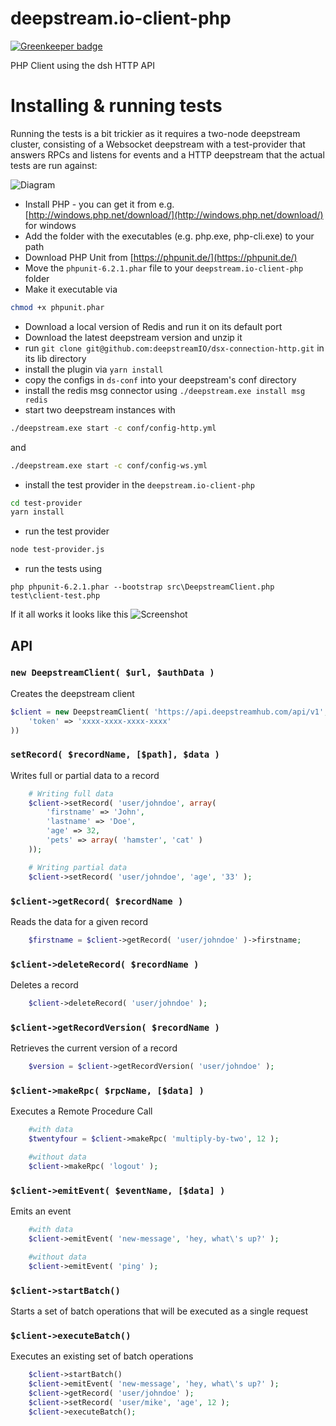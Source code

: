 # deepstream.io-client-php

[![Greenkeeper badge](https://badges.greenkeeper.io/deepstreamIO/deepstream.io-client-php.svg)](https://greenkeeper.io/)

PHP Client using the dsh HTTP API

# Installing & running tests
Running the tests is a bit trickier as it requires a two-node deepstream cluster, consisting of a Websocket deepstream with a test-provider that answers RPCs and listens for events and a HTTP deepstream that the actual tests are run against:

![Diagram](diagram.png)

- Install PHP - you can get it from e.g. [http://windows.php.net/download/](http://windows.php.net/download/) for windows
- Add the folder with the executables (e.g. php.exe, php-cli.exe) to your path
- Download PHP Unit from [https://phpunit.de/](https://phpunit.de/)
- Move the `phpunit-6.2.1.phar` file to your `deepstream.io-client-php` folder
- Make it executable via
```bash
chmod +x phpunit.phar
```
- Download a local version of Redis and run it on its default port
- Download the latest deepstream version and unzip it
- run `git clone git@github.com:deepstreamIO/dsx-connection-http.git` in its lib directory
- install the plugin via `yarn install`
- copy the configs in `ds-conf` into your deepstream's conf directory
- install the redis msg connector using `./deepstream.exe install msg redis`
- start two deepstream instances with
 ```bash
 ./deepstream.exe start -c conf/config-http.yml
 ```
and
 ```bash
 ./deepstream.exe start -c conf/config-ws.yml
 ```
- install the test provider in the `deepstream.io-client-php`
```bash
cd test-provider
yarn install
```
- run the test provider
```bash
node test-provider.js
```
- run the tests using
```
php phpunit-6.2.1.phar --bootstrap src\DeepstreamClient.php test\client-test.php
```

If it all works it looks like this
![Screenshot](screenshot.png)

## API

### `new DeepstreamClient( $url, $authData )`
Creates the deepstream client
```php
$client = new DeepstreamClient( 'https://api.deepstreamhub.com/api/v1', array(
    'token' => 'xxxx-xxxx-xxxx-xxxx'
))
```

### `setRecord( $recordName, [$path], $data )`
Writes full or partial data to a record
```php
    # Writing full data
    $client->setRecord( 'user/johndoe', array(
        'firstname' => 'John',
        'lastname' => 'Doe',
        'age' => 32,
        'pets' => array( 'hamster', 'cat' )
    ));

    # Writing partial data
    $client->setRecord( 'user/johndoe', 'age', '33' );
```

### `$client->getRecord( $recordName )`
Reads the data for a given record
```php
    $firstname = $client->getRecord( 'user/johndoe' )->firstname;
```

### `$client->deleteRecord( $recordName )`
Deletes a record
```php
    $client->deleteRecord( 'user/johndoe' );
```

### `$client->getRecordVersion( $recordName )`
Retrieves the current version of a record
```php
    $version = $client->getRecordVersion( 'user/johndoe' );
```

### `$client->makeRpc( $rpcName, [$data] )`
Executes a Remote Procedure Call
```php
    #with data
    $twentyfour = $client->makeRpc( 'multiply-by-two', 12 );

    #without data
    $client->makeRpc( 'logout' );
```

### `$client->emitEvent( $eventName, [$data] )`
Emits an event
```php
    #with data
    $client->emitEvent( 'new-message', 'hey, what\'s up?' );

    #without data
    $client->emitEvent( 'ping' );
```

### `$client->startBatch()`
Starts a set of batch operations that will be executed as a single request

### `$client->executeBatch()`
Executes an existing set of batch operations
```php
    $client->startBatch()
    $client->emitEvent( 'new-message', 'hey, what\'s up?' );
    $client->getRecord( 'user/johndoe' );
    $client->setRecord( 'user/mike', 'age', 12 );
    $client->executeBatch();
```
